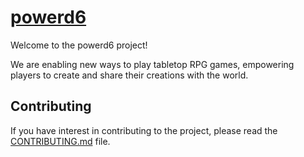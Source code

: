 # [powerd6](powerd6.org)

Welcome to the powerd6 project!

We are enabling new ways to play tabletop RPG games, empowering players to create and share their creations with the world.

## Contributing

If you have interest in contributing to the project, please read the [CONTRIBUTING.md](../CONTRIBUTING.md) file.